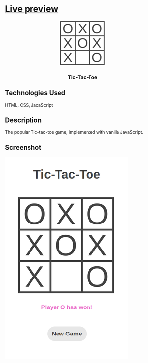 # <a href="https://avinashvishwakarma310.github.io/tic-tac-toe-main/">Live preview</a>
<div align="center">
  
  <img src="./logo.png" height="150px">
  <h3>Tic-Tac-Toe</h3>
    
</div>







## Technologies Used

HTML, CSS, JacaScript



## Description 
The popular Tic-tac-toe game, implemented with vanilla JavaScript.



## Screenshot
<img src="./tic-tac-toe-screenshot.png">







